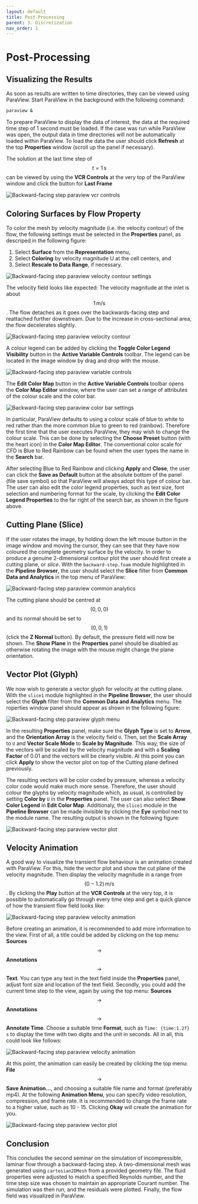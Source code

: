 ```yaml
---
layout: default
title: Post-Processing
parent: 3. Discretization
nav_order: 1
---
```


# Post-Processing

## Visualizing the Results

As soon as results are written to time directories, they can be viewed using ParaView. Start ParaView in the background with the following command:

```bash
paraview &
```
To prepare ParaView to display the data of interest, the data at the required time step of 1 second must be loaded. If the case was run while ParaView was open, the output data in time directories will not be automatically loaded within ParaView. To load the data the user should click **Refresh** at the top **Properties** window (scroll up the panel if necessary).

The solution at the last time step of $$t = 1\,\text{s}$$ can be viewed by using the **VCR Controls** at the very top of the ParaView window and click the button for **Last Frame**

![Backward-facing step paraview vcr controls](figures/paraview-menu-VCR-controls.png)

## Coloring Surfaces by Flow Property

To color the mesh by velocity magnitude (i.e. the velocity contour) of the flow, the following settings must be selected in the **Properties** panel, as descriped in the following figure:
1. Select **Surface** from the **Representation** menu,
2. Select **Coloring** by velocity magnitude U at the cell centers, and
3. Select **Rescale to Data Range**, if necessary.

![Backward-facing step paraview velocity contour settings](figures/paraview-menu-velocity-contour-settings.png)

The velocity field looks like expected: The velocity magnitude at the inlet is about  $$1\,\text{m/s}$$. The flow detaches as it goes over the backwards-facing step and reattached further downstream. Due to the increase in cross-sectional area, the flow decelerates slightly.

![Backward-facing step paraview velocity contour](figures/paraview-results-velocity-contour.png)

A colour legend can be added by clicking the **Toggle Color Legend Visibility** button in the **Active Variable Controls** toolbar. The legend can be located in the image window by drag and drop with the mouse.

![Backward-facing step paraview variable controls](figures/paraview-menu-variable_controls.png)

The **Edit Color Map** button in the **Active Variable Controls** toolbar opens the **Color Map Editor** window, where the user can set a range of attributes of the colour scale and the color bar.

![Backward-facing step paraview color bar settings](figures/paraview-menu-color-bar.png)

In particular, ParaView defaults to using a colour scale of blue to white to red rather than the more common blue to green to red (rainbow). Therefore the first time that the user executes ParaView, they may wish to change the colour scale. This can be done by selecting the **Choose Preset** button (with the heart icon) in the **Color Map Editor**. The conventional color scale for CFD is Blue to Red Rainbow can be found when the user types the name in the **Search** bar.

After selecting Blue to Red Rainbow and clicking **Apply** and **Close**, the user can click the **Save as Default** button at the absolute bottom of the panel (file save symbol) so that ParaView will always adopt this type of colour bar. The user can also edit the color legend properties, such as text size, font selection and numbering format for the scale, by clicking the **Edit Color Legend Properties** to the far right of the search bar, as shown in the figure above.


## Cutting Plane (Slice)

If the user rotates the image, by holding down the left mouse button in the image window and moving the cursor, they can see that they have now coloured the complete geometry surface by the velocity. In order to produce a genuine 2-dimensional contour plot the user should first create a cutting plane, or *slice*. With the `backward-step.foam` module highlighted in the **Pipeline Browser**, the user should select the **Slice** filter from **Common Data and Analytics** in the top menu of ParaView:

![Backward-facing step paraview common analytics](figures/paraview-menu-common_analytics.png)


The cutting plane should be centred at $$(0, 0, 0)$$ and its normal should be set to $$(0, 0, 1)$$ (click the **Z Normal** button). By default, the pressure field will now be shown. The **Show Plane** in the **Properties** panel should be disabled as otherwise rotating the image with the mouse might change the plane orientation.


## Vector Plot (Glyph)

We now wish to generate a vector glyph for velocity at the cutting plane. With the `slice1` module highlighted in the **Pipeline Browser**, the user should select the **Glyph** filter from the **Common Data and Analytics** menu. The roperties window panel should appear as shown in the following figure:

![Backward-facing step paraview glyph menu](figures/paraview-menu-glyph.png)


In the resulting **Properties** panel, make sure the **Glyph Type** is set to **Arrow**, and the **Orientation Array** is the velocity field `U`. Then, set the **Scale Array** to `U` and **Vector Scale Mode** to **Scale by Magnitude**. This way, the size of the vectors will be scaled by the velocity magnitude and with a **Scaling Factor** of 0.01 and the vectors will be clearly visible. At this point you can click **Apply** to show the vector plot on top of the Cutting plane defined previously.

The resulting vectors will be color coded by pressure, whereas a velocity color code would make much more sense. Therefore, the user should colour the glyphs by velocity magnitude which, as usual, is controlled by setting **Color by** `U` in the **Properties** panel. The user can also select **Show Color Legend** in **Edit Color Map**. Additionaly, the `slice1` module in the **Pipeline Browser** can be made invisible by clicking the **Eye** symbol next to the module name. The resulting output is shown in the following figure:

![Backward-facing step paraview vector plot](figures/paraview-results-glyph-plot.png)


## Velocity Animation

A good way to visualize the transient flow behaviour is an animation created with ParaView. For this, hide the vector plot and show the cut plane of the velocity magnitude. Then display the velocity magnitude in a range from $$(0 - 1.2) \, \text{m/s}$$. By clicking the **Play** button at the **VCR Controls** at the very top, it is possible to automatically go through every time step and get a quick glance of how the transient flow field looks like:

![Backward-facing step paraview velocity animation](figures/paraview-results-animation.gif)

Before creating an animation, it is recommended to add more information to the view. First of all, a title could be added by clicking on the top menu: **Sources** $$\rightarrow$$ **Annotations** $$\rightarrow$$ **Text**. You can type any text in the text field inside the **Properties** panel, adjust font size and location of the text field. Secondly, you could add the current time step to the view, again by using the top menu: **Sources** $$\rightarrow$$ **Annotations** $$\rightarrow$$ **Annotate Time**. Choose a suitable time **Format**, such as `Time: {time:1.2f} s` to display the time with two digits and the unit in seconds. All in all, this could look like follows:

![Backward-facing step paraview velocity animation](figures/paraview-results-velocity.png)

At this point, the animation can easily be created by clicking the top menu: **File** $$\rightarrow$$ **Save Animation...**, and choosing a suitable file name and format (preferably mp4). At the following **Animation Menu**, you can specify video resolution, compression, and frame rate. It is recommended to change the frame rate to a higher value, such as 10 - 15. Clicking **Okay** will create the animation for you.

![Backward-facing step paraview vector plot](figures/paraview-menu-animation-panel.png)


## Conclusion


This concludes the second seminar on the simulation of incompressible, laminar flow through a backward-facing step. A two-dimensional mesh was generated using `cartesian2DMesh` from a provided geometry file. The fluid properties were adjusted to match a specified Reynolds number, and the time step size was chosen to maintain an appropriate Courant number. The simulation was then run, and the residuals were plotted. Finally, the flow field was visualized in ParaView.